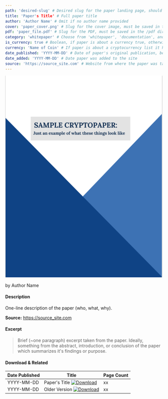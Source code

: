 ```yaml
---
path: 'desired-slug' # Desired slug for the paper landing page, should be based on the paper title and similar to the markdown file name
title: 'Paper's Title' # Full paper title
author: 'Author Name' # Omit if no author name provided
cover: 'paper_cover.png' # Slug for the cover image, must be saved in the /covers directory at the site root
pdf: 'paper_file.pdf' # Slug for the PDF, must be saved in the /pdf directory at the site root
category: 'whitepaper' # Choose from 'whitepaper', 'documentation', and 'research'
is_currency: true # Boolean, if paper is about a currency true, otherwise false
currency: 'Name of Coin' # If paper is about a cryptocurrency list it here, otherwise omit
date_published: 'YYYY-MM-DD' # Date of paper's original publication, be precise as possible, if no date know put unknown
date_added: 'YYYY-MM-DD' # Date paper was added to the site
source: 'https://source_site.com' # Website from where the paper was taken
---
```


[![Cover of the Paper](/covers/paper_cover.png)](/pdf/paper_file.pdf)

by Author Name

#### Description
One-line description of the paper (who, what, why).

**Source:** https://source_site.com

#### Excerpt
> Brief (~one paragraph) excerpt taken from the paper. Ideally, something from the abstract, introduction, or conclusion of the paper which summarizes it's findings or purpose.

#### Download & Related
Date Published | Title                                                                          | Page Count
---------------|--------------------------------------------------------------------------------|------------
YYYY-MM-DD     | Paper's Title [![Download](/assets/download_cloud.svg)](/pdf/paper_file.pdf)   | xx
YYYY-MM-DD     | Older Version [![Download](/assets/download_cloud.svg)](/pdf/paper_file_2.pdf) | xx
